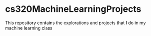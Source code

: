 # cs320MachineLearningProjects

This repository contains the explorations and projects that I do in my machine learning class
